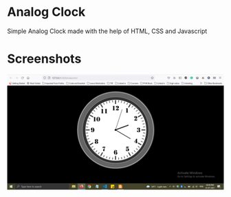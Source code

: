 # Analog Clock
Simple Analog Clock made with the help of HTML, CSS and Javascript

# Screenshots

![Screenshot](https://github.com/jatinkumar027/Analog-Clock/blob/main/Screenshot.png?raw=true)
